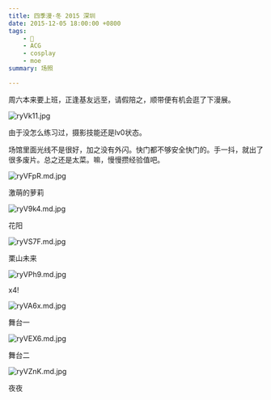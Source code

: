 ```yaml
---
title: 四季漫·冬 2015 深圳
date: 2015-12-05 18:00:00 +0800
tags:
    - 📸
    - ACG
    - cosplay
    - moe
summary: 场照

---
```


周六本来要上班，正逢基友远至，请假陪之，顺带便有机会逛了下漫展。

![ryVk11.jpg](https://s3.ax1x.com/2020/12/23/ryVk11.jpg)

<!--more-->

由于没怎么练习过，摄影技能还是lv0状态。

场馆里面光线不是很好，加之没有外闪。快门都不够安全快门的。手一抖，就出了很多废片。总之还是太菜。嘛，慢慢攒经验值吧。

![ryVFpR.md.jpg](https://s3.ax1x.com/2020/12/23/ryVFpR.md.jpg)

激萌的萝莉

![ryV9k4.md.jpg](https://s3.ax1x.com/2020/12/23/ryV9k4.md.jpg)

花阳

![ryVS7F.md.jpg](https://s3.ax1x.com/2020/12/23/ryVS7F.md.jpg)

栗山未来

![ryVPh9.md.jpg](https://s3.ax1x.com/2020/12/23/ryVPh9.md.jpg)

x4!

![ryVA6x.md.jpg](https://s3.ax1x.com/2020/12/23/ryVA6x.md.jpg)

舞台一

![ryVEX6.md.jpg](https://s3.ax1x.com/2020/12/23/ryVEX6.md.jpg)

舞台二

![ryVZnK.md.jpg](https://s3.ax1x.com/2020/12/23/ryVZnK.md.jpg)

夜夜



